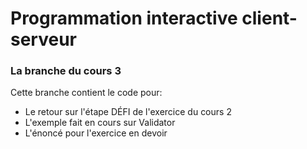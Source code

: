 # Programmation interactive client-serveur
### La branche du cours 3

Cette branche contient le code pour:
- Le retour sur l'étape DÉFI de l'exercice du cours 2
- L'exemple fait en cours sur Validator
- L'énoncé pour l'exercice en devoir
